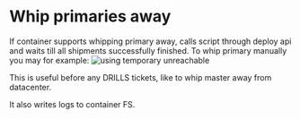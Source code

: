 # Whip primaries away

If container supports whipping primary away, calls script through deploy api and waits till all shipments successfully finished.
To whip primary manually you may for example:
![using temporary unreachable](https://jing.yandex-team.ru/files/chapson/2020-09-17_14-07-06.png)

This is useful before any DRILLS tickets, like to whip master away from datacenter.

It also writes logs to container FS.
